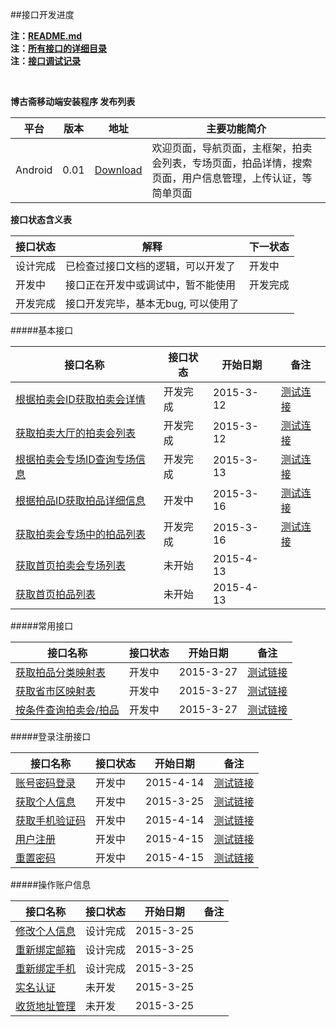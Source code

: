 ##接口开发进度 

**注：[README.md](README.md)**  
**注：[所有接口的详细目录](接口目录.md)**   
**注：[接口调试记录](接口调试记录.md)**  

<br/>

**博古斋移动端安装程序 发布列表**

| 平台 | 版本 | 地址 | 主要功能简介 |
|--------|-------|--------|----------|
| Android |0.01|[Download](http://pan.baidu.com/s/1bnfdAr1)|欢迎页面，导航页面，主框架，拍卖会列表，专场页面，拍品详情，搜索页面，用户信息管理，上传认证，等简单页面 |

**接口状态含义表**

| 接口状态 | 解释 | 下一状态 |
|--------|-------|--------|
| 设计完成 | 已检查过接口文档的逻辑，可以开发了 | 开发中 |
| 开发中 | 接口正在开发中或调试中，暂不能使用 | 开发完成 |
| 开发完成 | 接口开发完毕，基本无bug, 可以使用了 |  |


#####基本接口

| 接口名称 | 接口状态 | 开始日期 | 备注 |
|---------|--------|---------|------------|
| [根据拍卖会ID获取拍卖会详情](首页/拍卖会信息相关接口.md#3) |开发完成| 2015-3-12| [测试连接](http://115.231.94.51/tradingsys/phones/pMainAction!getAuctionList.htm?auctionMainStatus=1) |
| [获取拍卖大厅的拍卖会列表](首页/拍卖会信息相关接口.md#2) |开发完成| 2015-3-12| [测试连接](http://115.231.94.51/tradingsys/phones/pMainAction!getAuctionMainById.htm?auctionMainId=138) |
| [根据拍卖会专场ID查询专场信息](首页/拍卖会信息相关接口.md#4) |开发完成| 2015-3-13| [测试连接](http://115.231.94.51/tradingsys/phones/pSessionAction!getAuctionSessionById.htm?auctionSessionId=165) |
| [根据拍品ID获取拍品详细信息](首页/拍品信息相关接口.md#2) |开发中| 2015-3-16| [测试连接](http://test.shbgz.com/tradingsys/phones/pAuctionInfoAction!getAuctionInfoById.htm?auctionId=418587) |
| [获取拍卖会专场中的拍品列表](首页/拍品信息相关接口.md#3) |开发完成| 2015-3-16| [测试连接](http://115.231.94.51/tradingsys/phones/pSessionAction!getAuctionInfoListBySessionId.htm?auctionSessionId=165) |
| [获取首页拍卖会专场列表](首页/拍卖会信息相关接口.md#1) |未开始| 2015-4-13| |
| [获取首页拍品列表](首页/拍品信息相关接口.md#1) |未开始| 2015-4-13| |

#####常用接口

| 接口名称 | 接口状态 | 开始日期 | 备注 |
|---------|--------|---------|------------|
| [获取拍品分类映射表](基本/常用列表获取.md#1) |开发中| 2015-3-27| [测试链接](http://test.shbgz.com/tradingsys/phones/pCommonAction!getAuctionTypeMap.htm)|
| [获取省市区映射表](基本/常用列表获取.md#2) |开发中| 2015-3-27|[测试链接](http://test.shbgz.com/tradingsys/phones/pCommonAction!getAddressZoneMap.htm)|
| [按条件查询拍卖会/拍品](查询/按条件查询拍品.md) |开发中| 2015-3-27|[测试链接](http://test.shbgz.com/tradingsys/phones/pAuctionInfoAction!searchAuction.htm?auctionMainId=144&auctionSeesionId=172)|

#####登录注册接口

| 接口名称 | 接口状态 | 开始日期 | 备注 |
|---------|--------|---------|------------|
|[账号密码登录](我/登录注册.md) |开发中| 2015-4-14|[测试链接](http://test.shbgz.com/tradingsys/phones/pLoginAction!login.htm?mobile=18018910339&password=123456)| 
|[获取个人信息](我/登录注册.md) |开发中| 2015-3-25| [测试链接](http://test.shbgz.com/tradingsys/phones/pClientInfoAction!getAccountInfo.htm?sessionid=6BF2301EAC5A5A220BBB4DB88656A4AC)|
|[获取手机验证码](我/登录注册.md) |开发中| 2015-4-14|[测试链接](http://test.shbgz.com/tradingsys/phones/pLoginAction!getMobileCheckCode.htm?mobile=18616701071)|
[用户注册](我/登录注册.md) |开发中| 2015-4-15| [测试链接](http://test.shbgz.com/tradingsys/phones/pLoginAction!register.htm?mobile=18018910339&password=123456&checkcode=23et)|
| [重置密码](我/登录注册.md) |开发中| 2015-4-15|[测试链接](http://test.shbgz.com/tradingsys/phones/pLoginAction!resetPwd.htm?checkcode=3i67&password=123890)|

#####操作账户信息

| 接口名称 | 接口状态 | 开始日期 | 备注 |
|---------|--------|---------|------------|
| [修改个人信息](我/个人信息操作.md) |设计完成| 2015-3-25| |
| [重新绑定邮箱](我/个人信息操作.md) |设计完成| 2015-3-25| |
| [重新绑定手机](我/个人信息操作.md) |设计完成| 2015-3-25| |
| [实名认证](我/实名认证.md) |未开发| 2015-3-25| |
| [收货地址管理](我/收货地址管理.md) |未开发| 2015-3-25| |


